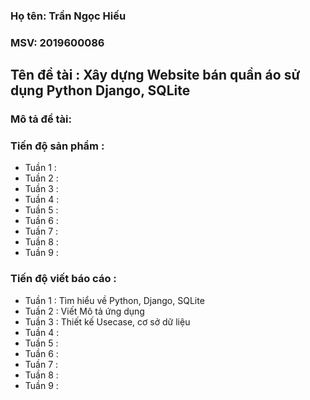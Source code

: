 ### Họ tên: Trần Ngọc Hiếu
### MSV: 2019600086
## Tên đề tài : Xây dựng Website bán quần áo sử dụng Python Django, SQLite
### Mô tả đề tài:
### Tiến độ sản phẩm :
- Tuần 1 :
- Tuần 2 :
- Tuần 3 :
- Tuần 4 :
- Tuần 5 :
- Tuần 6 :
- Tuần 7 :
- Tuần 8 :
- Tuần 9 :
### Tiến độ viết báo cáo :
- Tuần 1 : Tìm hiểu về Python, Django, SQLite
- Tuần 2 : Viết Mô tả ứng dụng
- Tuần 3 : Thiết kế Usecase, cơ sở dữ liệu
- Tuần 4 : 
- Tuần 5 :
- Tuần 6 :
- Tuần 7 :
- Tuần 8 :
- Tuần 9 :
